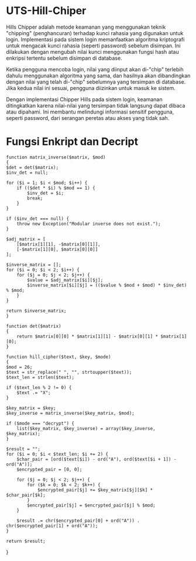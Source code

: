 # UTS-Hill-Chiper

<p>Hills Chipper adalah metode keamanan yang menggunakan teknik "chipping" (penghancuran) terhadap kunci rahasia yang digunakan untuk login. Implementasi pada sistem login memanfaatkan algoritma kriptografi untuk mengacak kunci rahasia (seperti password) sebelum disimpan. Ini dilakukan dengan mengubah nilai kunci menggunakan fungsi hash atau enkripsi tertentu sebelum disimpan di database.
  
Ketika pengguna mencoba login, nilai yang diinput akan di-"chip" terlebih dahulu menggunakan algoritma yang sama, dan hasilnya akan dibandingkan dengan nilai yang telah di-"chip" sebelumnya yang tersimpan di database. Jika kedua nilai ini sesuai, pengguna diizinkan untuk masuk ke sistem.

Dengan implementasi Chipper Hills pada sistem login, keamanan ditingkatkan karena nilai-nilai yang tersimpan tidak langsung dapat dibaca atau dipahami. Ini membantu melindungi informasi sensitif pengguna, seperti password, dari serangan peretas atau akses yang tidak sah.</p>

<h1>Fungsi Enkript dan Decript</h1>


    function matrix_inverse($matrix, $mod)
    {
    $det = det($matrix);
    $inv_det = null;

    for ($i = 1; $i < $mod; $i++) {
        if (($det * $i) % $mod == 1) {
            $inv_det = $i;
            break;
        }
    }

    if ($inv_det === null) {
        throw new Exception("Modular inverse does not exist.");
    }

    $adj_matrix = [
        [$matrix[1][1], -$matrix[0][1]],
        [-$matrix[1][0], $matrix[0][0]]
    ];

    $inverse_matrix = [];
    for ($i = 0; $i < 2; $i++) {
        for ($j = 0; $j < 2; $j++) {
            $value = $adj_matrix[$i][$j];
            $inverse_matrix[$i][$j] = (($value % $mod + $mod) * $inv_det) % $mod;
        }
    }

    return $inverse_matrix;
    }
    
    function det($matrix)
    {
        return $matrix[0][0] * $matrix[1][1] - $matrix[0][1] * $matrix[1][0];
    }
    
    function hill_cipher($text, $key, $mode)
    {
    $mod = 26;
    $text = str_replace(" ", "", strtoupper($text));
    $text_len = strlen($text);

    if ($text_len % 2 != 0) {
        $text .= "X";
    }

    $key_matrix = $key;
    $key_inverse = matrix_inverse($key_matrix, $mod);

    if ($mode === "decrypt") {
        list($key_matrix, $key_inverse) = array($key_inverse, $key_matrix);
    }

    $result = "";
    for ($i = 0; $i < $text_len; $i += 2) {
        $char_pair = [ord($text[$i]) - ord("A"), ord($text[$i + 1]) - ord("A")];
        $encrypted_pair = [0, 0];

        for ($j = 0; $j < 2; $j++) {
            for ($k = 0; $k < 2; $k++) {
                $encrypted_pair[$j] += $key_matrix[$j][$k] * $char_pair[$k];
            }
            $encrypted_pair[$j] = $encrypted_pair[$j] % $mod;
        }

        $result .= chr($encrypted_pair[0] + ord("A")) . chr($encrypted_pair[1] + ord("A"));
    }

    return $result;
}
